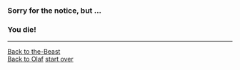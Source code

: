 ### Sorry for the notice, but ...  
### You die!
---
[Back to the-Beast](the-beast.md)  
[Back to Olaf](olaf.md)
[start over](start.md)